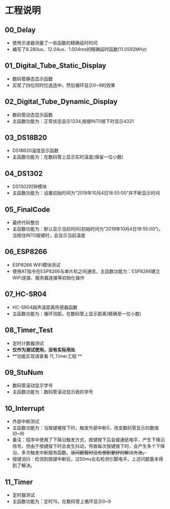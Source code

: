 # 工程说明

## 00_Delay 
- 使用示波器测量了一些函数的精确延时时间
- 编写了6.280us、12.04us、1.004ms的精确延时函数(11.0592MHz)

## 01_Digital_Tube_Static_Display
- 数码管静态显示函数
- 实现了四位同时位选选中，然后循环显示0~9的效果

## 02_Digital_Tube_Dynamic_Display
- 数码管动态显示函数
- 主函数功能为：正常状态显示1234,按键INT0按下时显示4321

## 03_DS18B20
- DS18B20温度显示函数
- 主函数功能为：在数码管上显示实时温度(保留一位小数)

## 04_DS1302
- DS1302时钟模块
- 主函数功能为：设置初始时间为“2019年10月4日18:55:00”并不断显示时间

## 05_FinalCode
- 最终代码整合
- 主函数功能为：默认显示当前时间(初始时间为“2019年10月4日18:55:00”)，当按住INT0按键时，会显示当前温度

## 06_ESP8266
- ESP8266 WiFi模块测试
- 使用AT指令在ESP8266与单片机之间通信，主函数功能为：ESP8266建立WiFi连接、服务器连接等初始化操作

## 07_HC-SR04
- HC-SR04超声波距离传感器函数
- 主函数功能为：循环测距，在数码管上显示距离(精确至一位小数)

## 08_Timer_Test
- 定时计数器测试
- **仅作为测试使用，没有实际用处**
- **功能实现请查看 11_Timer工程 **

## 09_StuNum
- 数码管滚动显示学号
- 主函数功能为：数码管滚动显示我的学号

## 10_Interrupt
- 外部中断测试
- 主函数功能为：当按键被按下时，触发外部中断0，改变数码管显示的数值(0~9)
- 备注：程序中使用了下降沿触发方式，按键按下后会接通低电平，产生下降沿信号。但由于按键按下时会发生抖动，导致每次按键按下时，会产生多个下降沿，多次触发中断服务函数。~~该问题暂时没有想到更好的解决方法。~~
- 按键消抖：检测到按键中断后，过50ms左右检测引脚电平。上述问题基本得到了解决。

## 11_Timer
- 定时器测试
- 主函数功能为：定时1S，在数码管上循环显示0~9


